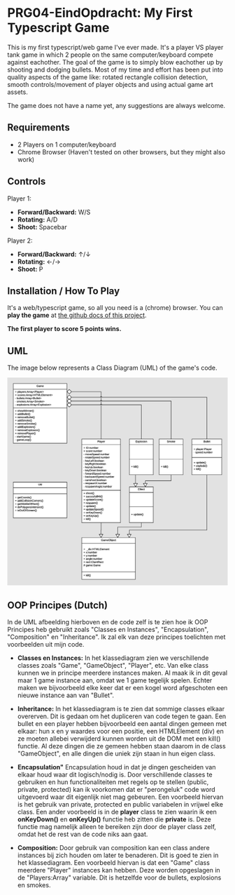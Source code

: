 # PRG04-EindOpdracht: My First Typescript Game
This is my first typescript/web game I've ever made. It's a player VS player tank game in which 2 people on the same computer/keyboard compete against eachother. The goal of the game is to simply blow eachother up by shooting and dodging bullets. Most of my time and effort has been put into quality aspects of the game like: rotated rectangle collision detection, smooth controls/movement of player objects and using actual game art assets.

The game does not have a name yet, any suggestions are always welcome.

## Requirements
- 2 Players on 1 computer/keyboard
- Chrome Browser (Haven't tested on other browsers, but they might also work)

## Controls
Player 1:
- **Forward/Backward:** W/S
- **Rotating:** A/D
- **Shoot:** Spacebar

Player 2:
- **Forward/Backward:** ↑/↓
- **Rotating:** ←/→
- **Shoot:** P

## Installation / How To Play
It's a web/typescript game, so all you need is a (chrome) browser.
You can **play the game** at [the github docs of this project](https://brandonyuen.github.io/PRG04-EindOpdracht/).

**The first player to score 5 points wins.**

## UML
The image below represents a Class Diagram (UML) of the game's code.

![UML Class Diagram Image](docs/media/UML.png)

## OOP Principes (Dutch)
In de UML afbeelding hierboven en de code zelf is te zien hoe ik OOP Principes heb gebruikt zoals "Classes en Instances", "Encapsulation", "Composition" en "Inheritance". Ik zal elk van deze principes toelichten met voorbeelden uit mijn code.

- **Classes en Instances:** In het klassediagram zien we verschillende classes zoals "Game", "GameObject", "Player", etc. Van elke class kunnen we in principe meerdere instances maken. Al maak ik in dit geval maar 1 game instance aan, omdat we 1 game tegelijk spelen. Echter maken we bijvoorbeeld elke keer dat er een kogel word afgeschoten een nieuwe instance aan van "Bullet".

- **Inheritance:** In het klassediagram is te zien dat sommige classes elkaar overerven. Dit is gedaan om het dupliceren van code tegen te gaan. Een bullet en een player hebben bijvoorbeeld een aantal dingen gemeen met elkaar: hun x en y waardes voor een positie, een HTMLElement (div) en ze moeten allebei verwijderd kunnen worden uit de DOM met een kill() functie. Al deze dingen die ze gemeen hebben staan daarom in de class "GameObject", en alle dingen die uniek zijn staan in hun eigen class.

- **Encapsulation"** Encapsulation houd in dat je dingen gescheiden van elkaar houd waar dit logisch/nodig is. Door verschillende classes te gebruiken en hun functionaliteiten met regels op te stellen (public, private, protected) kan ik voorkomen dat er "perongeluk" code word uitgevoerd waar dit eigenlijk niet mag gebeuren. Een voorbeeld hiervan is het gebruik van private, protected en public variabelen in vrijwel elke class. Een ander voorbeeld is in de **player** class te zien waarin ik een **onKeyDown()** en **onKeyUp()** functie heb zitten die **private** is. Deze functie mag namelijk alleen te bereiken zijn door de player class zelf, omdat het de rest van de code niks aan gaat.

- **Composition:** Door gebruik van composition kan een class andere instances bij zich houden om later te benaderen. Dit is goed te zien in het klassediagram. Een voorbeeld hiervan is dat een "Game" class meerdere "Player" instances kan hebben. Deze worden opgeslagen in de "Players:Array<Player>" variable. Dit is hetzelfde voor de bullets, explosions en smokes.
